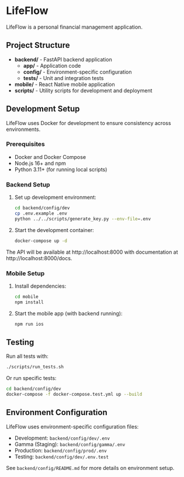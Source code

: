 # LifeFlow

LifeFlow is a personal financial management application.

## Project Structure

- **backend/** - FastAPI backend application
  - **app/** - Application code
  - **config/** - Environment-specific configuration
  - **tests/** - Unit and integration tests
- **mobile/** - React Native mobile application
- **scripts/** - Utility scripts for development and deployment

## Development Setup

LifeFlow uses Docker for development to ensure consistency across environments.

### Prerequisites

- Docker and Docker Compose
- Node.js 16+ and npm
- Python 3.11+ (for running local scripts)

### Backend Setup

1. Set up development environment:

   ```bash
   cd backend/config/dev
   cp .env.example .env
   python ../../scripts/generate_key.py --env-file=.env
   ```

2. Start the development container:
   ```bash
   docker-compose up -d
   ```

The API will be available at http://localhost:8000 with documentation at http://localhost:8000/docs.

### Mobile Setup

1. Install dependencies:

   ```bash
   cd mobile
   npm install
   ```

2. Start the mobile app (with backend running):
   ```bash
   npm run ios
   ```

## Testing

Run all tests with:

```bash
./scripts/run_tests.sh
```

Or run specific tests:

```bash
cd backend/config/dev
docker-compose -f docker-compose.test.yml up --build
```

## Environment Configuration

LifeFlow uses environment-specific configuration files:

- Development: `backend/config/dev/.env`
- Gamma (Staging): `backend/config/gamma/.env`
- Production: `backend/config/prod/.env`
- Testing: `backend/config/dev/.env.test`

See `backend/config/README.md` for more details on environment setup.
